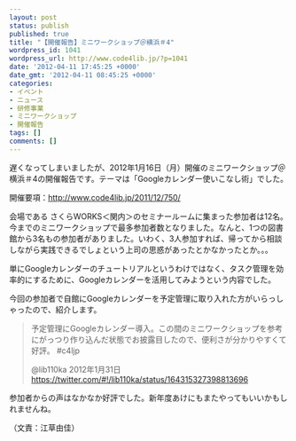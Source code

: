 ```yaml
---
layout: post
status: publish
published: true
title: "【開催報告】ミニワークショップ＠横浜＃4"
wordpress_id: 1041
wordpress_url: http://www.code4lib.jp/?p=1041
date: '2012-04-11 17:45:25 +0000'
date_gmt: '2012-04-11 08:45:25 +0000'
categories:
- イベント
- ニュース
- 研修事業
- ミニワークショップ
- 開催報告
tags: []
comments: []
---
```

<p>遅くなってしまいましたが、2012年1月16日（月）開催のミニワークショップ＠横浜＃4の開催報告です。テーマは「Googleカレンダー使いこなし術」でした。</p>
<p>開催要項：<a title="http://www.code4lib.jp/2011/12/750/" href="http://www.code4lib.jp/2011/12/750/">http://www.code4lib.jp/2011/12/750/</a></p>
<p>会場である さくらWORKS＜関内＞のセミナールームに集まった参加者は12名。今までのミニワークショップで最多参加者数となりました。なんと、1つの図書館から3名もの参加者がありました。いわく、3人参加すれば、帰ってから相談しながら実践できるでしょという上司の思惑があったとかなかったとか。。。</p>
<p>単にGoogleカレンダーのチュートリアルというわけではなく、タスク管理を効率的にするために、Googleカレンダーを活用してみようという内容でした。</p>
<p>今回の参加者で自館にGoogleカレンダーを予定管理に取り入れた方がいらっしゃったので、紹介します。</p>
<blockquote><p>予定管理にGoogleカレンダー導入。この間のミニワークショップを参考にがっつり作り込んだ状態でお披露目したので、便利さが分かりやすくて好評。 #c4ljp</p>
<p>@lib110ka 2012年1月31日　<a title="https://twitter.com/#!/lib110ka/status/164315327398813696" href="https://twitter.com/#!/lib110ka/status/164315327398813696">https://twitter.com/#!/lib110ka/status/164315327398813696</a></p></blockquote>
<p>参加者からの声はなかなか好評でした。新年度あけにもまたやってもいいかもしれませんね。</p>
<p>（文責：江草由佳）</p>
